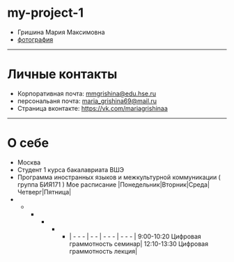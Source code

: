 # my-project-1
- Гришина Мария Максимовна
- [фотография](https://pp.userapi.com/c841238/v841238571/3f922/y-pkoaFyM3U.jpg)
***********
# Личные контакты
- Корпоративная почта: mmgrishina@edu.hse.ru
- персональаня почта: maria_grishina69@mail.ru
- Страница вконтакте: https://vk.com/mariagrishinaa
**********
# О себе
- Москва
- Студент 1 курса бакалавриата ВШЭ
- Программа иностранных языков и межкультурной коммуникации ( группа БИЯ171 )
Мое расписание
|Понедельник|Вторник|Среда|Четверг|Пятница|
- - - - - - | - - - | - - | - - - | - - - | 
9:00-10:20 Цифровая граммотность семинар|
12:10-13:30 Цифровая граммотность лекция|

